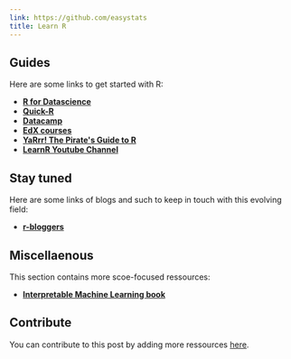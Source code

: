 ```yaml
---
link: https://github.com/easystats
title: Learn R
---
```



## Guides

Here are some links to get started with R:

  - [**R for Datascience**](https://r4ds.had.co.nz/)
  - [**Quick-R**](https://www.statmethods.net/r-tutorial/index.html)
  - [**Datacamp**](https://www.datacamp.com/)
  - [**EdX courses**](https://www.edx.org/learn/r-programming)
  - [**YaRrr\! The Pirate's Guide to
    R**](https://bookdown.org/ndphillips/YaRrr/)
  - [**LearnR Youtube
    Channel**](https://www.youtube.com/user/TheLearnR/)

## Stay tuned

Here are some links of blogs and such to keep in touch with this
evolving field:

  - [**r-bloggers**](https://www.r-bloggers.com/)

## Miscellaenous

This section contains more scoe-focused ressources:

  - [**Interpretable Machine Learning
    book**](https://christophm.github.io/interpretable-ml-book/)

## Contribute

You can contribute to this post by adding more ressources
[here](https://github.com/easystats/blog/master/content/ressources.md).